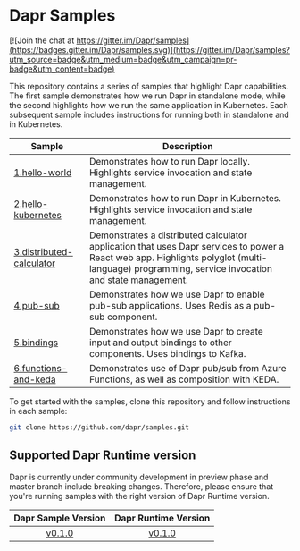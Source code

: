 # Dapr Samples

[![Join the chat at https://gitter.im/Dapr/samples](https://badges.gitter.im/Dapr/samples.svg)](https://gitter.im/Dapr/samples?utm_source=badge&utm_medium=badge&utm_campaign=pr-badge&utm_content=badge)

This repository contains a series of samples that highlight Dapr capabilities. The first sample demonstrates how we run Dapr in standalone mode, while the second highlights how we run the same application in Kubernetes. Each subsequent sample includes instructions for running both in standalone and in Kubernetes.

| Sample                   | Description                                                                                                                                                                                    |
|--------------------------|------------------------------------------------------------------------------------------------------------------------------------------------------------------------------------------------|
| [1.hello-world](./1.hello-world)            | Demonstrates how to run Dapr locally. Highlights service invocation and state management.                                                                                                      |
| [2.hello-kubernetes](./2.hello-kubernetes)       | Demonstrates how to run Dapr in Kubernetes. Highlights service invocation and state management.                                                                                                |
| [3.distributed-calculator](./3.distributed-calculator) | Demonstrates a distributed calculator application that uses Dapr services to power a React web app. Highlights polyglot (multi-language) programming, service invocation and state management. |
| [4.pub-sub](./4.pub-sub)                | Demonstrates how we use Dapr to enable pub-sub applications. Uses Redis as a pub-sub component.                                                                                          |
| [5.bindings](./5.bindings)            | Demonstrates how we use Dapr to create input and output bindings to other components. Uses bindings to Kafka.                                                                            |
| [6.functions-and-keda](./6.functions-and-keda) | Demonstrates use of Dapr pub/sub from Azure Functions, as well as composition with KEDA. |

To get started with the samples, clone this repository and follow instructions in each sample:
```bash
git clone https://github.com/dapr/samples.git
```

## Supported Dapr Runtime version

Dapr is currently under community development in preview phase and master branch include breaking changes. Therefore, please ensure that you're running samples with the right version of Dapr Runtime version.

| Dapr Sample Version  | Dapr Runtime Version |
|:--------------------:|:--------------------:|
| [v0.1.0](https://github.com/dapr/samples/tree/v0.1.0) | [v0.1.0](https://github.com/dapr/dapr/tree/v0.1.0) |
